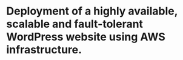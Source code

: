 # Deployment of a highly available, scalable and fault-tolerant WordPress website using AWS infrastructure.
